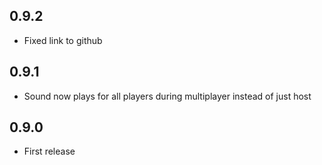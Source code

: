 ## 0.9.2

- Fixed link to github

## 0.9.1

- Sound now plays for all players during multiplayer instead of just host

## 0.9.0

- First release